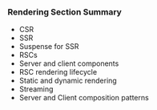 ### Rendering Section Summary

- CSR
- SSR
- Suspense for SSR
- RSCs
- Server and client components
- RSC rendering lifecycle
- Static and dynamic rendering
- Streaming
- Server and Client composition patterns
